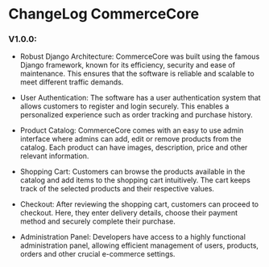 
# ChangeLog CommerceCore


### V1.0.0:

- Robust Django Architecture: CommerceCore was built using the famous Django framework, known for its efficiency, security and ease of maintenance. This ensures that the software is reliable and scalable to meet different traffic demands.

- User Authentication: The software has a user authentication system that allows customers to register and login securely. This enables a personalized experience such as order tracking and purchase history.

- Product Catalog: CommerceCore comes with an easy to use admin interface where admins can add, edit or remove products from the catalog. Each product can have images, description, price and other relevant information.

- Shopping Cart: Customers can browse the products available in the catalog and add items to the shopping cart intuitively. The cart keeps track of the selected products and their respective values.

- Checkout: After reviewing the shopping cart, customers can proceed to checkout. Here, they enter delivery details, choose their payment method and securely complete their purchase.

- Administration Panel: Developers have access to a highly functional administration panel, allowing efficient management of users, products, orders and other crucial e-commerce settings.
